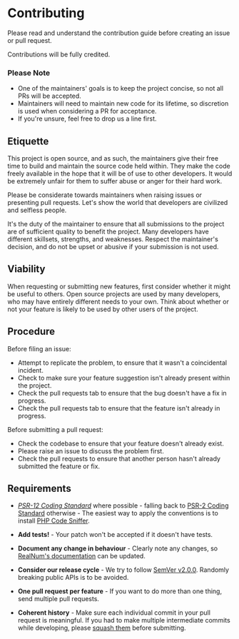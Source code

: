 # Contributing

Please read and understand the contribution guide before creating an issue or pull request.

Contributions will be fully credited.



### Please Note

- One of the maintainers' goals is to keep the project concise, so not all PRs will be accepted.
- Maintainers will need to maintain new code for its lifetime, so discretion is used when considering a PR for acceptance.
- If you're unsure, feel free to drop us a line first.



## Etiquette

This project is open source, and as such, the maintainers give their free time to build and maintain the source code held within. They make the code freely available in the hope that it will be of use to other developers. It would be extremely unfair for them to suffer abuse or anger for their hard work.

Please be considerate towards maintainers when raising issues or presenting pull requests. Let's show the world that developers are civilized and selfless people.

It's the duty of the maintainer to ensure that all submissions to the project are of sufficient quality to benefit the project. Many developers have different skillsets, strengths, and weaknesses. Respect the maintainer's decision, and do not be upset or abusive if your submission is not used.



## Viability

When requesting or submitting new features, first consider whether it might be useful to others. Open source projects are used by many developers, who may have entirely different needs to your own. Think about whether or not your feature is likely to be used by other users of the project.



## Procedure

Before filing an issue:

- Attempt to replicate the problem, to ensure that it wasn't a coincidental incident.
- Check to make sure your feature suggestion isn't already present within the project.
- Check the pull requests tab to ensure that the bug doesn't have a fix in progress.
- Check the pull requests tab to ensure that the feature isn't already in progress.

Before submitting a pull request:

- Check the codebase to ensure that your feature doesn't already exist.
- Please raise an issue to discuss the problem first.
- Check the pull requests to ensure that another person hasn't already submitted the feature or fix.



## Requirements

- *[PSR-12 Coding Standard](https://github.com/php-fig/fig-standards/blob/master/accepted/PSR-12-extended-coding-style-guide.md)* where possible - falling back to [PSR-2 Coding Standard](https://github.com/php-fig/fig-standards/blob/master/accepted/PSR-2-coding-style-guide.md) otherwise - The easiest way to apply the conventions is to install [PHP Code Sniffer](https://github.com/PHPCSStandards/PHP_CodeSniffer).

- **Add tests!** - Your patch won't be accepted if it doesn't have tests.

- **Document any change in behaviour** - Clearly note any changes, so [RealNum's documentation](https://github.com/code-distortion/realnum) can be updated.

- **Consider our release cycle** - We try to follow [SemVer v2.0.0](https://semver.org/). Randomly breaking public APIs is to be avoided.

- **One pull request per feature** - If you want to do more than one thing, send multiple pull requests.

- **Coherent history** - Make sure each individual commit in your pull request is meaningful. If you had to make multiple intermediate commits while developing, please [squash them](https://www.git-scm.com/book/en/v2/Git-Tools-Rewriting-History#Changing-Multiple-Commit-Messages) before submitting.
